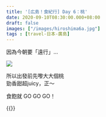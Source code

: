 ```yaml
---
title: '[広島！食紀行] Day 6：桃'
date: 2020-09-10T08:30:00.000+08:00
draft: false
images: ["/images/hiroshima6a.jpg"]
tags : [travel-日本-廣島]
---
```


因為今朝要「遠行」…

![](/images/hiroshima6a.jpg)

所以出發前先嚟大大個桃  
勁香甜超juicy，正～  
  
食飽就 GO GO GO！
    
    
{{<hiroshima>}}
